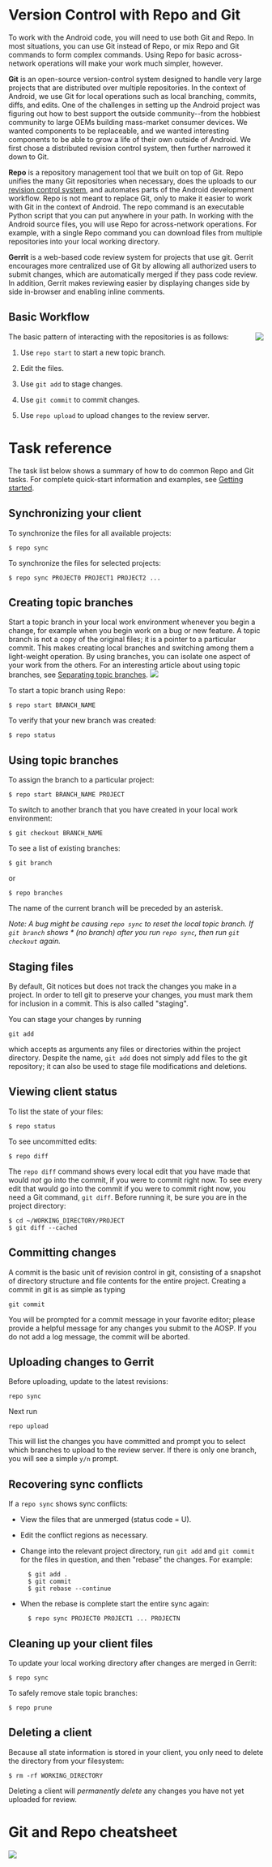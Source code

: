 # Version Control with Repo and Git #

To work with the Android code, you will need to use both Git and Repo.  In most situations, you can use Git instead of Repo, or mix Repo and Git commands to form complex commands. Using Repo for basic across-network operations will make your work much simpler, however.

**Git** is an open-source version-control system designed to handle very large projects that are distributed over multiple repositories. In the context of Android, we use Git for local operations such as local branching, commits, diffs, and edits.  One of the challenges in setting up the Android project was figuring out how to best support the outside community--from the hobbiest community to large OEMs building mass-market consumer devices. We wanted components to be replaceable, and we wanted interesting components to be able to grow a life of their own outside of Android. We first chose a distributed revision control system, then further narrowed it down to Git.

**Repo** is a repository management tool that we built on top of Git. Repo unifies the many Git repositories when necessary, does the uploads to our [revision control system](http://review.source.android.com/), and automates parts of the Android development workflow. Repo is not meant to replace Git, only to make it easier to work with Git in the context of Android. The repo command is an executable Python script that you can put anywhere in your path. In working with the Android source files, you will use Repo for across-network operations. For example, with a single Repo command you can download files from multiple repositories into your local working directory.

**Gerrit** is a web-based code review system for projects that use git. Gerrit encourages more centralized use of Git by allowing all authorized users to submit changes, which are automatically merged if they pass code review. In addition, Gerrit makes reviewing easier by displaying changes side by side in-browser and enabling inline comments. 

## Basic Workflow ##

<div style="float:right">
  <img src="/images/submit-patches-0.png">
</div>

The basic pattern of interacting with the repositories is as follows:

1. Use `repo start` to start a new topic branch.

1. Edit the files.

1. Use `git add` to stage changes.

1. Use `git commit` to commit changes.

1. Use `repo upload` to upload changes to the review server.

# Task reference #

The task list below shows a summary of how to do common Repo and Git tasks.
For complete quick-start information and examples, see [Getting started](downloading.html).

## Synchronizing your client ##

To synchronize the files for all available projects: 

    $ repo sync

To synchronize the files for selected projects:

    $ repo sync PROJECT0 PROJECT1 PROJECT2 ...

## Creating topic branches ##

Start a topic branch in your local work environment whenever you begin a change, for example when you begin work on a bug or new feature. A topic branch is not a copy of the original files; it is a pointer to a particular commit. This makes creating local branches and switching among them a light-weight operation. By using branches, you can isolate one aspect of your work from the others. For an interesting article about using topic branches, see [Separating topic branches](http://www.kernel.org/pub/software/scm/git/docs/howto/separating-topic-branches.txt).
<img src="/images/external-link.png">

To start a topic branch using Repo: 

    $ repo start BRANCH_NAME

To verify that your new branch was created:

    $ repo status

## Using topic branches ##

To assign the branch to a particular project:

    $ repo start BRANCH_NAME PROJECT

To switch to another branch that you have created in your local work environment:

    $ git checkout BRANCH_NAME

To see a list of existing branches:

    $ git branch

or 

    $ repo branches

The name of the current branch will be preceded by an asterisk.

*Note: A bug might be causing `repo sync` to reset the local topic branch. If `git branch` shows \* (no branch) after you run `repo sync`, then run `git checkout` again.*

## Staging files ##

By default, Git notices but does not track the changes you make in a project. In order to tell git to preserve your changes, you must mark them for inclusion in a commit. This is also called "staging". 

You can stage your changes by running

    git add

which accepts as arguments any files or directories within the project directory. Despite the name, `git add` does not simply add files to the git repository; it can also be used to stage file modifications and deletions.

## Viewing client status ##

To list the state of your files:

    $ repo status

To see uncommitted edits:

    $ repo diff

The `repo diff` command shows every local edit that you have made that would *not* go into the commit, if you were to commit right now. To see every edit that would go into the commit if you were to commit right now, you need a Git command, `git diff`. Before running it, be sure you are in the project directory:

    $ cd ~/WORKING_DIRECTORY/PROJECT  
    $ git diff --cached

## Committing changes ##

A commit is the basic unit of revision control in git, consisting of a snapshot of directory structure and file contents for the entire project. Creating a commit in git is as simple as typing

    git commit

You will be prompted for a commit message in your favorite editor; please provide a helpful message for any changes you submit to the AOSP. If you do not add a log message, the commit will be aborted. 

## Uploading changes to Gerrit ##

Before uploading, update to the latest revisions:

    repo sync

Next run

    repo upload

This will list the changes you have committed and prompt you to select which branches to upload to the review server. If there is only one branch, you will see a simple `y/n` prompt.

## Recovering sync conflicts ##

If a `repo sync` shows sync conflicts:

- View the files that are unmerged (status code = U).
- Edit the conflict regions as necessary.
- Change into the relevant project directory, run `git add` and `git commit` for the files in question, and then "rebase" the changes. For example:

        $ git add .
        $ git commit 
        $ git rebase --continue

- When the rebase is complete start the entire sync again:

        $ repo sync PROJECT0 PROJECT1 ... PROJECTN

## Cleaning up your client files ##

To update your local working directory after changes are merged in Gerrit:

    $ repo sync 

To safely remove stale topic branches: 

    $ repo prune

## Deleting a client ##

Because all state information is stored in your client, you only need to delete the directory from your filesystem:

    $ rm -rf WORKING_DIRECTORY

Deleting a client will *permanently delete* any changes you have not yet uploaded for review.

# Git and Repo cheatsheet #

<img src="/images/git-repo-1.png">


